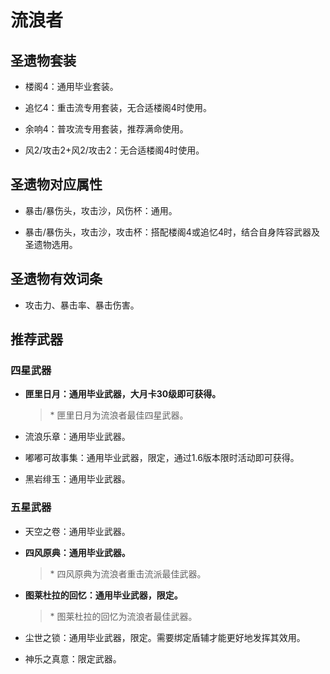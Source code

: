 # 流浪者

## 圣遗物套装  

- 楼阁4：通用毕业套装。  

- 追忆4：重击流专用套装，无合适楼阁4时使用。  

- 余响4：普攻流专用套装，推荐满命使用。  

- 风2/攻击2+风2/攻击2：无合适楼阁4时使用。  

## 圣遗物对应属性  

- 暴击/暴伤头，攻击沙，风伤杯：通用。  

- 暴击/暴伤头，攻击沙，攻击杯：搭配楼阁4或追忆4时，结合自身阵容武器及圣遗物选用。  

## 圣遗物有效词条  

- 攻击力、暴击率、暴击伤害。  

## 推荐武器  

### 四星武器  

- **匣里日月：通用毕业武器，大月卡30级即可获得。**

  > \* 匣里日月为流浪者最佳四星武器。  

- 流浪乐章：通用毕业武器。  

- 嘟嘟可故事集：通用毕业武器，限定，通过1.6版本限时活动即可获得。  

- 黑岩绯玉：通用毕业武器。  

### 五星武器  

- 天空之卷：通用毕业武器。  

- **四风原典：通用毕业武器。**  

  > \* 四风原典为流浪者重击流派最佳武器。  

- **图莱杜拉的回忆：通用毕业武器，限定。**

  > \* 图莱杜拉的回忆为流浪者最佳武器。  

- 尘世之锁：通用毕业武器，限定。需要绑定盾辅才能更好地发挥其效用。  

- 神乐之真意：限定武器。
